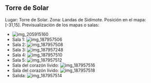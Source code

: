 ## Torre de Solar
Lugar: Torre de Solar.
Zona: Landas de Sidimote.
Posición en el mapa: [-31,15].
Previsualización de los mapas o salas:
- ![img_205915160](https://media.discordapp.net/attachments/1115311447145193482/1115348182860304404/205915160.jpg)
- Sala 1: ![img_187957506](https://media.discordapp.net/attachments/1115311447145193482/1115342774900899990/187957506.jpg)
- Sala 2: ![img_187957508](https://media.discordapp.net/attachments/1115311447145193482/1115342798506434631/187957508.jpg)
- Sala 3: ![img_187957248](https://media.discordapp.net/attachments/1115311447145193482/1115342773147684884/187957248.jpg)
- Sala 4: ![img_187957510](https://media.discordapp.net/attachments/1115311447145193482/1115342802843336844/187957510.jpg)
- Sala 5: ![img_187957512](https://media.discordapp.net/attachments/1115311447145193482/1115342804835643513/187957512.jpg)
- Sala del corazón lívido: ![img_187957516](https://media.discordapp.net/attachments/1115311447145193482/1115342807851352154/187957516.jpg)
- Sala del corazón lívido: ![img_187957518](https://media.discordapp.net/attachments/1115311447145193482/1115342809654886610/187957518.jpg)
- Salida: ![img_187957514](https://media.discordapp.net/attachments/1115311447145193482/1115342806492401774/187957514.jpg)